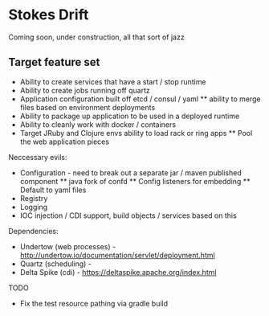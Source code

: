 
# Stokes Drift #

Coming soon, under construction, all that sort of jazz


## Target feature set ##

* Ability to create services that have a start / stop runtime
* Ability to create jobs running off quartz
* Application configuration built off etcd / consul / yaml
** ability to merge files based on environment deployments
* Ability to package up application to be used in a deployed runtime
* Ability to cleanly work with docker / containers
* Target JRuby and Clojure envs ability to load rack or ring apps
** Pool the web application pieces


Neccessary evils:
* Configuration - need to break out a separate jar / maven published component
** java fork of confd
** Config listeners for embedding
** Default to yaml files
* Registry
* Logging
* IOC injection / CDI support, build objects / services based on this



Dependencies:
* Undertow (web processes) - http://undertow.io/documentation/servlet/deployment.html
* Quartz (scheduling) -
* Delta Spike (cdi)  - https://deltaspike.apache.org/index.html


TODO
* Fix the test resource pathing via gradle build